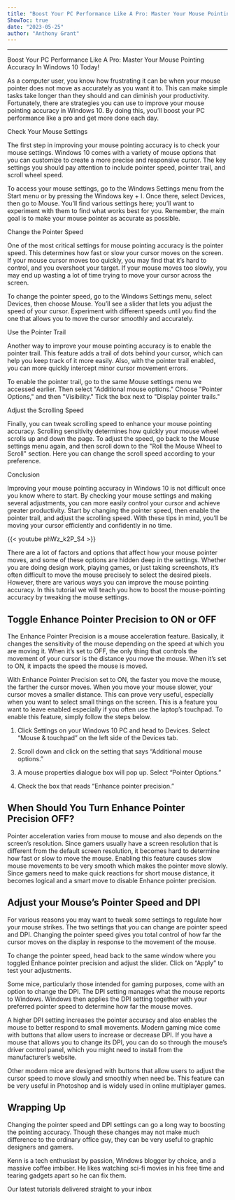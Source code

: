 ```yaml
---
title: "Boost Your PC Performance Like A Pro: Master Your Mouse Pointing Accuracy In Windows 10 Today!"
ShowToc: true 
date: "2023-05-25"
author: "Anthony Grant"
---
```

*****
Boost Your PC Performance Like A Pro: Master Your Mouse Pointing Accuracy In Windows 10 Today!

As a computer user, you know how frustrating it can be when your mouse pointer does not move as accurately as you want it to. This can make simple tasks take longer than they should and can diminish your productivity. Fortunately, there are strategies you can use to improve your mouse pointing accuracy in Windows 10. By doing this, you’ll boost your PC performance like a pro and get more done each day.

Check Your Mouse Settings

The first step in improving your mouse pointing accuracy is to check your mouse settings. Windows 10 comes with a variety of mouse options that you can customize to create a more precise and responsive cursor. The key settings you should pay attention to include pointer speed, pointer trail, and scroll wheel speed.

To access your mouse settings, go to the Windows Settings menu from the Start menu or by pressing the Windows key + I. Once there, select Devices, then go to Mouse. You’ll find various settings here; you’ll want to experiment with them to find what works best for you. Remember, the main goal is to make your mouse pointer as accurate as possible.

Change the Pointer Speed

One of the most critical settings for mouse pointing accuracy is the pointer speed. This determines how fast or slow your cursor moves on the screen. If your mouse cursor moves too quickly, you may find that it’s hard to control, and you overshoot your target. If your mouse moves too slowly, you may end up wasting a lot of time trying to move your cursor across the screen.

To change the pointer speed, go to the Windows Settings menu, select Devices, then choose Mouse. You’ll see a slider that lets you adjust the speed of your cursor. Experiment with different speeds until you find the one that allows you to move the cursor smoothly and accurately.

Use the Pointer Trail

Another way to improve your mouse pointing accuracy is to enable the pointer trail. This feature adds a trail of dots behind your cursor, which can help you keep track of it more easily. Also, with the pointer trail enabled, you can more quickly intercept minor cursor movement errors.

To enable the pointer trail, go to the same Mouse settings menu we accessed earlier. Then select "Additional mouse options." Choose "Pointer Options," and then "Visibility." Tick the box next to "Display pointer trails."

Adjust the Scrolling Speed

Finally, you can tweak scrolling speed to enhance your mouse pointing accuracy. Scrolling sensitivity determines how quickly your mouse wheel scrolls up and down the page. To adjust the speed, go back to the Mouse settings menu again, and then scroll down to the "Roll the Mouse Wheel to Scroll" section. Here you can change the scroll speed according to your preference.

Conclusion

Improving your mouse pointing accuracy in Windows 10 is not difficult once you know where to start. By checking your mouse settings and making several adjustments, you can more easily control your cursor and achieve greater productivity. Start by changing the pointer speed, then enable the pointer trail, and adjust the scrolling speed. With these tips in mind, you’ll be moving your cursor efficiently and confidently in no time.

{{< youtube phWz_k2P_S4 >}} 



There are a lot of factors and options that affect how your mouse pointer moves, and some of these options are hidden deep in the settings. Whether you are doing design work, playing games, or just taking screenshots, it’s often difficult to move the mouse precisely to select the desired pixels. However, there are various ways you can improve the mouse pointing accuracy. In this tutorial we will teach you how to boost the mouse-pointing accuracy by tweaking the mouse settings.
 
## Toggle Enhance Pointer Precision to ON or OFF
 
The Enhance Pointer Precision is a mouse acceleration feature. Basically, it changes the sensitivity of the mouse depending on the speed at which you are moving it. When it’s set to OFF, the only thing that controls the movement of your cursor is the distance you move the mouse. When it’s set to ON, it impacts the speed the mouse is moved.
 
With Enhance Pointer Precision set to ON, the faster you move the mouse, the farther the cursor moves. When you move your mouse slower, your cursor moves a smaller distance. This can prove very useful, especially when you want to select small things on the screen. This is a feature you want to leave enabled especially if you often use the laptop’s touchpad. To enable this feature, simply follow the steps below.
 
1. Click Settings on your Windows 10 PC and head to Devices. Select “Mouse & touchpad” on the left side of the Devices tab.
 

 
2. Scroll down and click on the setting that says “Additional mouse options.”
 
3. A mouse properties dialogue box will pop up. Select “Pointer Options.”
 
4. Check the box that reads “Enhance pointer precision.”
 
## When Should You Turn Enhance Pointer Precision OFF?
 
Pointer acceleration varies from mouse to mouse and also depends on the screen’s resolution. Since gamers usually have a screen resolution that is different from the default screen resolution, it becomes hard to determine how fast or slow to move the mouse. Enabling this feature causes slow mouse movements to be very smooth which makes the pointer move slowly. Since gamers need to make quick reactions for short mouse distance, it becomes logical and a smart move to disable Enhance pointer precision.
 
## Adjust your Mouse’s Pointer Speed and DPI
 
For various reasons you may want to tweak some settings to regulate how your mouse strikes. The two settings that you can change are pointer speed and DPI. Changing the pointer speed gives you total control of how far the cursor moves on the display in response to the movement of the mouse.
 
To change the pointer speed, head back to the same window where you toggled Enhance pointer precision and adjust the slider. Click on “Apply” to test your adjustments.
 
Some mice, particularly those intended for gaming purposes, come with an option to change the DPI. The DPI setting manages what the mouse reports to Windows. Windows then applies the DPI setting together with your preferred pointer speed to determine how far the mouse moves.
 
A higher DPI setting increases the pointer accuracy and also enables the mouse to better respond to small movements. Modern gaming mice come with buttons that allow users to increase or decrease DPI. If you have a mouse that allows you to change its DPI, you can do so through the mouse’s driver control panel, which you might need to install from the manufacturer’s website.
 
Other modern mice are designed with buttons that allow users to adjust the cursor speed to move slowly and smoothly when need be. This feature can be very useful in Photoshop and is widely used in online multiplayer games.
 
## Wrapping Up
 
Changing the pointer speed and DPI settings can go a long way to boosting the pointing accuracy. Though these changes may not make much difference to the ordinary office guy, they can be very useful to graphic designers and gamers.
 
Kenn is a tech enthusiast by passion, Windows blogger by choice, and a massive coffee imbiber. He likes watching sci-fi movies in his free time and tearing gadgets apart so he can fix them.
 
Our latest tutorials delivered straight to your inbox




